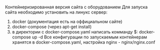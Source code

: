 Контейнеризированная версия сайта с оборудованием
Для запуска сайта необходимо установить на линукс сервер:
1) docker (документация есть на оффициальном сайте)
2) docker-compose (через apt-get install)
3) в директории с docker-compose.yaml написать комманду $: docker-compose up -d
Все конфигурации по запускаемым контейнерам хранятся в docker-compose.yaml, настройка nginx - nginx/nginx.conf
